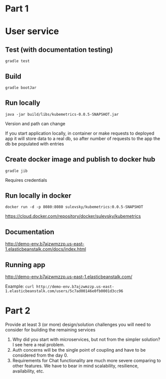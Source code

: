 # Part 1
# User service

## Test (with documentation testing)
`gradle test`

## Build
`gradle bootJar`

## Run locally
`java -jar build/libs/kubemetrics-0.0.5-SNAPSHOT.jar`

Version and path can change

If you start application locally, in container or make requests to deployed app it will store data to a real db, so after number of requests to the app the db be populated with entries


## Create docker image and publish to docker hub
`gradle jib`

Requires credentials

## Run locally in docker
`docker run -d -p 8080:8080 sulevsky/kubemetrics:0.0.5-SNAPSHOT`

https://cloud.docker.com/repository/docker/sulevsky/kubemetrics

## Documentation 
http://demo-env.b7ajzwmzzp.us-east-1.elasticbeanstalk.com/docs/index.html

## Running app
http://demo-env.b7ajzwmzzp.us-east-1.elasticbeanstalk.com/

Example:
`curl http://demo-env.b7ajzwmzzp.us-east-1.elasticbeanstalk.com/users/5c7ad00146e0fb0001d3cc96`

# Part 2
Provide at least 3 (or more) design/solution challenges you will need to consider for building the remaining services

1. Why did you start with microservices, but not from the simpler solution? I see here a real problem.
2. Auth concerns will be the single point of coupling and have to be considered from the day 0.
3. Requirements for Chat functionality are much more severe comparing to other features. We have to bear in mind scalability, resilience, availability, etc.

